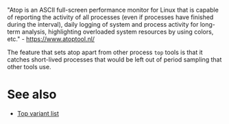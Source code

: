 "Atop is an ASCII full-screen performance monitor for Linux that is capable of reporting the activity of all processes (even if processes have finished during the interval), daily logging of system and process activity for long-term analysis, highlighting overloaded system resources by using colors, etc." - <https://www.atoptool.nl/>

The feature that sets atop apart from other process `top` tools is that it catches short-lived processes that would be left out of period sampling that other tools use.

# See also

- [Top variant list](top-variant-list)
